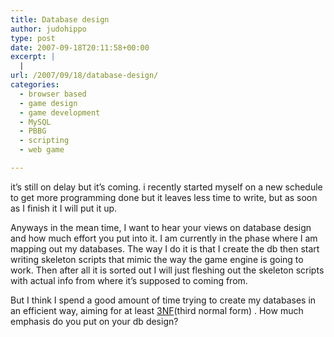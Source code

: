 ```yaml
---
title: Database design
author: judohippo
type: post
date: 2007-09-18T20:11:58+00:00
excerpt: |
  |
url: /2007/09/18/database-design/
categories:
  - browser based
  - game design
  - game development
  - MySQL
  - PBBG
  - scripting
  - web game

---
```

it&#8217;s still on delay but it&#8217;s coming. i recently started myself on a new schedule to get more programming done but it leaves less time to write, but as soon as I finish it I will put it up.

Anyways in the mean time, I want to hear your views on database design and how much effort you put into it. I am currently in the phase where I am mapping out my databases. The way I do it is that I create the db then start writing skeleton scripts that mimic the way the game engine is going to work. Then after all it is sorted out I will just fleshing out the skeleton scripts with actual info from where it&#8217;s supposed to coming from.

But I think I spend a good amount of time trying to create my databases in an efficient way, aiming for at least <a href="http://en.wikipedia.org/wiki/Third_normal_form" target="_blank" rel="noopener noreferrer">3NF</a>(third normal form) . How much emphasis do you put on your db design?